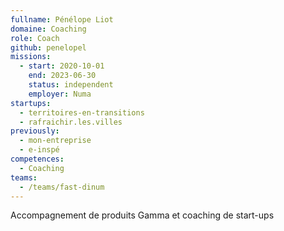 ```yaml
---
fullname: Pénélope Liot
domaine: Coaching
role: Coach
github: penelopel
missions:
  - start: 2020-10-01
    end: 2023-06-30
    status: independent
    employer: Numa
startups:
  - territoires-en-transitions
  - rafraichir.les.villes
previously:
  - mon-entreprise
  - e-inspé
competences:
  - Coaching
teams:
  - /teams/fast-dinum
---
```

Accompagnement de produits Gamma et coaching de start-ups
